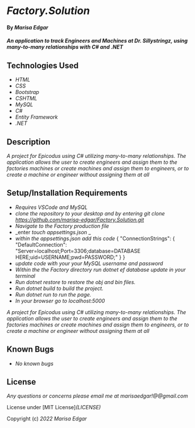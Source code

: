 # _Factory.Solution_

#### By _**Marisa Edgar**_

#### _An application to track Engineers and Machines at Dr. Sillystringz, using many-to-many relationships with C# and .NET_

## Technologies Used

* _HTML_
* _CSS_
* _Bootstrap_
* _CSHTML_
* _MySQL_
* _C#_
* _Entity Framework_
* _.NET_

## Description


_A project for Epicodus using C# utilizing many-to-many relationships. The application allows the user to create engineers and assign them to the factories machines or create machines and assign them to engineers, or to create a machine or engineer without assigning them at all_


## Setup/Installation Requirements

* _Requires VSCode and MySQL_
* _clone the repository to your desktop and by entering *git clone https://github.com/marisa-edgar/Factory.Solution.git*_
* _Navigate to the Factory production file_
* _enter *touch appsettings.json* _
* _within the appsettings.json add this code_
{
  "ConnectionStrings": {
      "DefaultConnection": "Server=localhost;Port=3306;database=DATABASE HERE;uid=USERNAME;pwd=PASSWORD;"
  }
}
* _update code with your your MySQL username and password_
* _Within the the Factory directory run *dotnet ef database update* in your terminal_ 
* _Run *dotnet restore* to restore the obj and bin files._
* _Run *dotnet build* to build the project._
* _Run *dotnet run* to run the page._
* _In your browser go to localhost:5000_


_A project for Epicodus using C# utilizing many-to-many relationships. The application allows the user to create engineers and assign them to the factories machines or create machines and assign them to engineers, or to create a machine or engineer without assigning them at all_

## Known Bugs

* _No known bugs_

## License

_Any questions or concerns please email me at marisaedgar!@@gmail.com_

License under [MIT License]_(LICENSE)_

Copyright (c) _2022_ _Marisa Edgar_